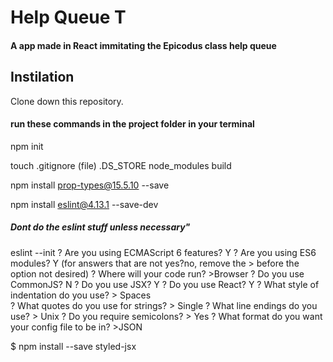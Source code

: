 # Help Queue T
#### A app made in React immitating the Epicodus class help queue



## Instilation
Clone down this repository.
#### run these commands in the project folder in your terminal

npm init

touch .gitignore (file)
  .DS_STORE
  node_modules
  build

npm install prop-types@15.5.10 --save

npm install eslint@4.13.1 --save-dev

##### Dont do the eslint stuff unless necessary"
eslint --init
? Are you using ECMAScript 6 features? Y
? Are you using ES6 modules? Y
(for answers that are not yes?no, remove the > before the option not desired)
? Where will your code run? >Browser
? Do you use CommonJS? N
? Do you use JSX? Y
? Do you use React? Y
? What style of indentation do you use? > Spaces  
? What quotes do you use for strings? > Single
? What line endings do you use? > Unix
? Do you require semicolons? > Yes
? What format do you want your config file to be in? >JSON

$ npm install --save styled-jsx
